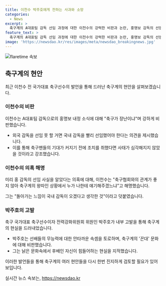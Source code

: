 ```yaml
---
title: 이천수 박주호에게 전하는 사과와 소망
categories:
  - News
excerpt: >
  축구계의 A대표팀 감독 선임 과정에 대한 이천수의 강력한 비판과 논란, 홍명보 감독의 선임 논란에 대한 의혹, 박주호의 내부고발에 대한 반응이 이어졌다. 이천수는 유튜브 채널을 통해 축구협회의 결정과 축구계의 문제를 비판하며 논란을 일으키고 있다. 이에 대해 축구팬들과 축구계 내부의 관심이 집중되고 있으며, 논란의 발전에 관심이 쏠리고 있다.
feature_text: >
  축구계의 A대표팀 감독 선임 과정에 대한 이천수의 강력한 비판과 논란, 홍명보 감독의 선임 논란에 대한 의혹, 박주호의 내부고발에 대한 반응이 이어졌다. 이천수는 유튜브 채널을 통해 축구협회의 결정과 축구계의 문제를 비판하며 논란을 일으키고 있다. 이에 대해 축구팬들과 축구계 내부의 관심이 집중되고 있으며, 논란의 발전에 관심이 쏠리고 있다.
image: 'https://newsdao.kr/res/images/meta/newsdao_breakingnews.jpg'
---
```


<p><img src="https://newsdao.kr/res/images/meta/newsdao_breakingnews.jpg" alt="flaretime 속보" /></p>

<h2 data-ke-size="size26">축구계의 현안</h2>

<p data-ke-size="size16">최근 이천수 전 국가대표 축구선수의 발언을 통해 드러난 축구계의 현안을 살펴보겠습니다.</p>

<h3>이천수의 비판</h3>

<p data-ke-size="size16">이천수는 A대표팀 감독으로의 홍명보 내정 소식에 대해 "축구가 장난이냐"며 강하게 비판했습니다.</p>

<ul>
    <li>외국 감독을 선임 못 할 거면 국내 감독을 빨리 선임했어야 한다는 의견을 제시했습니다.</li>
    <li>이를 통해 축구팬들의 기대가 커지기 전에 조치를 취했다면 사태가 심각해지지 않았을 것이라고 강조했습니다.</li>
</ul>

<h3>이천수의 의혹 해명</h3>

<p data-ke-size="size16">미리 홍 감독의 선임 사실을 알았다는 의혹에 대해, 이천수는 "축구협회와의 관계가 좋지 않아 축구계의 왕따인 상황에서 누가 나한테 얘기해주겠느냐"고 해명했습니다.</p>

<p data-ke-size="size16">그는 "돌아가는 느낌이 국내 감독이 오겠다고 생각한 것"이라고 덧붙였습니다.</p>

<h3>박주호의 고발</h3>

<p data-ke-size="size16">축구 국가대표 축구선수이자 전력강화위원회 위원인 박주호가 내부 고발을 통해 축구계의 현실을 드러내었습니다.</p>

<ul>
    <li>박주호는 선배들의 무능력에 대한 안타까운 속셈을 토로하며, 축구계의 '꼰대' 문화에 대해 비판했습니다.</li>
    <li>그는 낡은 문화속에서 후배인 자신이 힘들어하는 현실을 지적했습니다.</li>
</ul>

<p data-ke-size="size16">이러한 발언들을 통해 축구계의 여러 현안들을 다시 한번 진지하게 검토할 필요가 있어 보입니다.</p>
실시간 뉴스 속보는, <a href="https://newsdao.kr" rel="dofollow">https://newsdao.kr</a>


